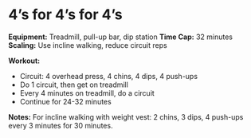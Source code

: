 # 4’s for 4’s for 4’s

**Equipment:** Treadmill, pull-up bar, dip station
**Time Cap:** 32 minutes
**Scaling:** Use incline walking, reduce circuit reps

**Workout:**
- Circuit: 4 overhead press, 4 chins, 4 dips, 4 push-ups
- Do 1 circuit, then get on treadmill
- Every 4 minutes on treadmill, do a circuit
- Continue for 24-32 minutes

**Notes:**
For incline walking with weight vest: 2 chins, 3 dips, 4 push-ups every 3 minutes for 30 minutes.
